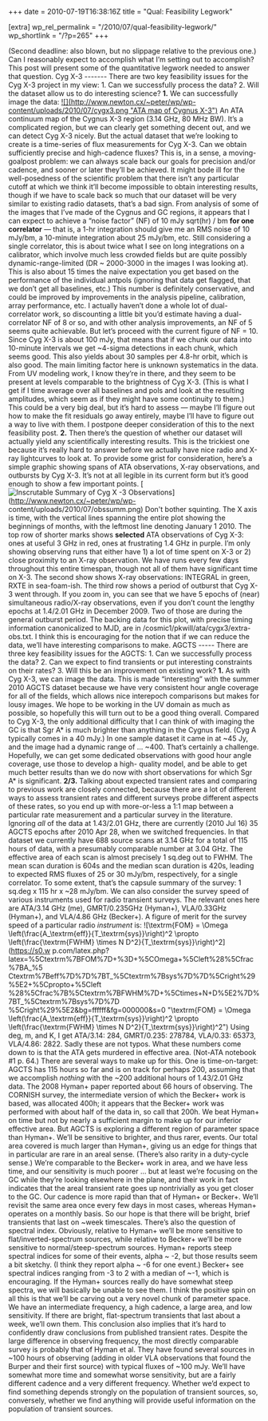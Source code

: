 +++
date = 2010-07-19T16:38:16Z
title = "Qual: Feasibility Legwork"

[extra]
wp_rel_permalink = "/2010/07/qual-feasibility-legwork/"
wp_shortlink = "/?p=265"
+++

(Second deadline: also blown, but no slippage relative to the previous one.)
Can I reasonably expect to accomplish what I’m setting out to accomplish? This
post will present some of the quantitative legwork needed to answer that
question.  Cyg X-3 -------  There are two key feasibility issues for the Cyg
X-3 project in my view:  1.  Can we successfully process the data? 2.  Will
the dataset allow us to do interesting science?  **1.** We can successfully
image the data:  [![](http://www.newton.cx/~peter/wp/wp-
content/uploads/2010/07/cygx3.png "ATA map of Cygnus
X-3")](http://www.newton.cx/~peter/wp/wp-content/uploads/2010/07/cygx3.png)
An ATA continuum map of the Cygnus X-3 region (3.14 GHz, 80 MHz BW).  It’s a
complicated region, but we can clearly get something decent out, and we can
detect Cyg X-3 nicely.  But the actual dataset that we’re looking to create is
a time-series of flux measurements for Cyg X-3. Can we obtain sufficiently
precise and high-cadence fluxes? This is, in a sense, a moving-goalpost
problem: we can always scale back our goals for precision and/or cadence, and
sooner or later they’ll be achieved. It might bode ill for the well-posedness
of the scientific problem that there isn’t any particular cutoff at which we
think it’ll become impossible to obtain interesting results, though if we have
to scale back so much that our dataset will be very similar to existing radio
datasets, that’s a bad sign.  From analysis of some of the images that I’ve
made of the Cygnus and GC regions, it appears that I can expect to achieve a
“noise factor” (NF) of 10 mJy sqrt(hr) / bm **for one correlator** — that is,
a 1-hr integration should give me an RMS noise of 10 mJy/bm, a 10-minute
integration about 25 mJy/bm, etc. Still considering a single correlator, this
is about twice what I see on long integrations on a calibrator, which involve
much less crowded fields but are quite possibly dynamic-range-limited (DR ~
2000-3000 in the images I was looking at). This is also about 15 times the
naive expectation you get based on the performance of the individual antpols
(ignoring that data get flagged, that we don’t get all baselines, etc.) This
number is definitely conservative, and could be improved by improvements in
the analysis pipeline, calibration, array performance, etc. I actually haven’t
done a whole lot of dual-correlator work, so discounting a little bit you’d
estimate having a dual-correlator NF of 8 or so, and with other analysis
improvements, an NF of 5 seems quite achievable.  But let’s proceed with the
current figure of NF = 10. Since Cyg X-3 is about 100 mJy, that means that if
we chunk our data into 10-minute intervals we get ~4-sigma detections in each
chunk, which seems good. This also yields about 30 samples per 4.8-hr orbit,
which is also good.  The main limiting factor here is unknown systematics in
the data. From UV modeling work, I know they’re in there, and they seem to be
present at levels comparable to the brightness of Cyg X-3. (This is what I get
if I time average over all baselines and pols and look at the resulting
amplitudes, which seem as if they might have some continuity to them.) This
could be a very big deal, but it’s hard to assess — maybe I’ll figure out how
to make the fit residuals go away entirely, maybe I’ll have to figure out a
way to live with them. I postpone deeper consideration of this to the next
feasibility post.  **2.** Then there’s the question of whether our dataset
will actually yield any scientifically interesting results. This is the
trickiest one because it’s really hard to answer before we actually have nice
radio and X-ray lightcurves to look at. To provide some grist for
consideration, here’s a simple graphic showing spans of ATA observations,
X-ray observations, and outbursts by Cyg X-3. It’s not at all legible in its
current form but it’s good enough to show a few important points.
[![](http://www.newton.cx/~peter/wp/wp-content/uploads/2010/07/obssumm.png
"Inscrutable Summary of Cyg X -3
Observations")](http://www.newton.cx/~peter/wp/wp-
content/uploads/2010/07/obssumm.png)  Don't bother squinting.  The X axis is
time, with the vertical lines spanning the entire plot showing the beginnings
of months, with the leftmost line denoting January 1 2010. The top row of
shorter marks shows **selected** ATA observations of Cyg X-3: ones at useful 3
GHz in red, ones at frustrating 1.4 GHz in purple. I’m only showing observing
runs that either have 1) a lot of time spent on X-3 or 2) close proximity to
an X-ray observation. We have runs every few days throughout this entire
timespan, though not all of them have significant time on X-3. The second show
shows X-ray observations: INTEGRAL in green, RXTE in sea-foam-ish. The third
row shows a period of outburst that Cyg X-3 went through. If you zoom in, you
can see that we have 5 epochs of (near) simultaneous radio/X-ray observations,
even if you don’t count the lengthy epochs at 1.4/2.01 GHz in December 2009.
Two of those are during the general outburst period. The backing data for this
plot, with precise timing information canonicalized to MJD, are in
/cosmic1/pkwill/ata/cygx3/extra-obs.txt.  I think this is encouraging for the
notion that if we can reduce the data, we’ll have interesting comparisons to
make.  AGCTS -----  There are three key feasibility issues for the AGCTS:  1.
Can we successfully process the data? 2.  Can we expect to find transients or
put interesting constraints on their rates? 3.  Will this be an improvement on
existing work?  **1.** As with Cyg X-3, we can image the data. This is made
“interesting” with the summer 2010 AGCTS dataset because we have very
consistent hour angle coverage for all of the fields, which allows nice
interepoch comparisons but makes for lousy images. We hope to be working in
the UV domain as much as possible, so hopefully this will turn out to be a
good thing overall.  Compared to Cyg X-3, the only additional difficulty that
I can think of with imaging the GC is that Sgr A\* is much brighter than
anything in the Cygnus field. (Cyg A typically comes in a 40 mJy.) In one
sample dataset it came in at ~45 Jy, and the image had a dynamic range of …
~400. That’s certainly a challenge. Hopefully, we can get some dedicated
observations with good hour angle coverage, use those to develop a high-
quality model, and be able to get much better results than we do now with
short observations for which Sgr A\* is significant.  **2/3.** Talking about
expected transient rates and comparing to previous work are closely connected,
because there are a lot of different ways to assess transient rates and
different surveys probe different aspects of these rates, so you end up with
more-or-less a 1:1 map between a particular rate measurement and a particular
survey in the literature.  Ignoring _all_ of the data at 1.43/2.01 GHz, there
are currently (2010 Jul 16) 35 AGCTS epochs after 2010 Apr 28, when we
switched frequencies. In that dataset we currently have 688 source scans at
3.14 GHz for a total of 115 hours of data, with a presumably comparable number
at 3.04 GHz. The effective area of each scan is almost precisely 1 sq.deg out
to FWHM. The mean scan duration is 604s and the median scan duration is 420s,
leading to expected RMS fluxes of 25 or 30 mJy/bm, respectively, for a single
correlator. To some extent, that’s the capsule summary of the survey: 1 sq.deg
x 115 hr x ~28 mJy/bm.  We can also consider the survey speed of various
instruments used for radio transient surveys. The relevant ones here are
ATA/3.14 GHz (me), GMRT/0.235GHz (Hyman+), VLA/0.33GHz (Hyman+), and VLA/4.86
GHz (Becker+). A figure of merit for the survey speed of a particular radio
_instrument_ is:  ![\textrm{FOM} = \Omega
\left(\frac{A_\textrm{eff}}{T_\textrm{sys}}\right)^2 \propto
\left(\frac{\textrm{FWHM} \times N D^2}{T_\textrm{sys}}\right)^2](https://s0.w
p.com/latex.php?latex=%5Ctextrm%7BFOM%7D+%3D+%5COmega+%5Cleft%28%5Cfrac%7BA_%5
Ctextrm%7Beff%7D%7D%7BT_%5Ctextrm%7Bsys%7D%7D%5Cright%29%5E2+%5Cpropto+%5Cleft
%28%5Cfrac%7B%5Ctextrm%7BFWHM%7D+%5Ctimes+N+D%5E2%7D%7BT_%5Ctextrm%7Bsys%7D%7D
%5Cright%29%5E2&bg=ffffff&fg=000000&s=0 "\textrm{FOM} = \Omega
\left(\frac{A_\textrm{eff}}{T_\textrm{sys}}\right)^2 \propto
\left(\frac{\textrm{FWHM} \times N D^2}{T_\textrm{sys}}\right)^2")  Using deg,
m, and K, I get ATA/3.14: 284, GMRT/0.235: 278784, VLA/0.33: 65373, VLA/4.86:
2822. Sadly these are not typos. What these numbers come down to is that the
ATA gets murdered in effective area. (Not-ATA notebook #1 p. 64.)  There are
several ways to make up for this. One is time-on-target: AGCTS has 115 hours
so far and is on track for perhaps 200, assuming that we accomplish _nothing_
with the ~200 additional hours of 1.43/2.01 GHz data. The 2008 Hyman+ paper
reported about 66 hours of observing. The CORNISH survey, the intermediate
version of which the Becker+ work is based, was allocated 400h; it appears
that the Becker+ work was performed with about half of the data in, so call
that 200h. We beat Hyman+ on time but not by nearly a sufficient margin to
make up for our inferior effective area.  But AGCTS is exploring a different
region of parameter space than Hyman+. We’ll be sensitive to brighter, and
thus rarer, events. Our total area covered is much larger than Hyman+, giving
us an edge for things that in particular are rare in an areal sense. (There’s
also rarity in a duty-cycle sense.) We’re comparable to the Becker+ work in
area, and we have less time, and our sensitivity is much poorer … but at least
we’re focusing on the GC while they’re looking elsewhere in the plane, and
their work in fact indicates that the areal transient rate goes up
nontrivially as you get closer to the GC.  Our cadence is more rapid than that
of Hyman+ or Becker+. We’ll revisit the same area once every few days in most
cases, whereas Hyman+ operates on a monthly basis. So our hope is that there
will be bright, brief transients that last on ~week timescales.  There’s also
the question of spectral index. Obviously, relative to Hyman+ we’ll be more
sensitive to flat/inverted-spectrum sources, while relative to Becker+ we’ll
be more sensitive to normal/steep-spectrum sources. Hyman+ reports steep
spectral indices for some of their events, alpha ~ -2, but those results seem
a bit sketchy. (I think they report alpha ~ -6 for one event.) Becker+ see
spectral indices ranging from -3 to 2 with a median of ~-1, which is
encouraging. If the Hyman+ sources really do have somewhat steep spectra, we
will basically be unable to see them.  I think the positive spin on all this
is that we’ll be carving out a very novel chunk of parameter space. We have an
intermediate frequency, a high cadence, a large area, and low sensitivity. If
there are bright, flat-spectrum transients that last about a week, we’ll own
them.  This conclusion also implies that it’s hard to confidently draw
conclusions from published transient rates. Despite the large difference in
observing frequency, the most directly comparable survey is probably that of
Hyman et al. They have found several sources in ~100 hours of observing
(adding in older VLA observations that found the Burper and their first
source) with typical fluxes of ~100 mJy. We’ll have somewhat more time and
somewhat worse sensitivity, but are a fairly different cadence and a very
different frequency. Whether we’d expect to find something depends strongly on
the population of transient sources, so, conversely, whether we find anything
will provide useful information on the population of transient sources.
